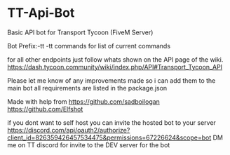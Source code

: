 # TT-Api-Bot
Basic API bot for Transport Tycoon (FiveM Server)

Bot Prefix:-tt
-tt commands for list of current commands

for all other endpoints just follow whats shown on the API page of the wiki.
https://dash.tycoon.community/wiki/index.php/API#Transport_Tycoon_API

Please let me know of any improvements made so i can add them to the main bot
all requirements are listed in the package.json

Made with help from
https://github.com/sadboilogan
https://github.com/Elfshot

if you dont want to self host you can invite the hosted bot to your server
https://discord.com/api/oauth2/authorize?client_id=826359426457534475&permissions=67226624&scope=bot
DM me on TT discord for invite to the DEV server for the bot
